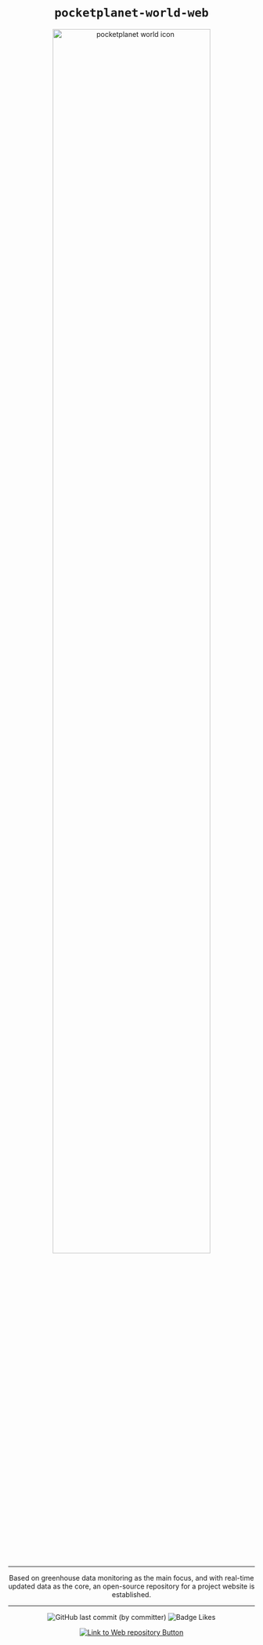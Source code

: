 <div align="center">

# `pocketplanet-world-web`

<img src="https://firebasestorage.googleapis.com/v0/b/pocketplanet.appspot.com/o/icon%2Flogo-en.svg?alt=media&token=d4e2af64-1434-4889-a0c4-b93aa84f8a47" alt="pocketplanet world icon" width="80%">

---

Based on greenhouse data monitoring as the main focus, and with real-time updated data as the core, an open-source repository for a project website is established.

---

![GitHub last commit (by committer)](https://img.shields.io/github/last-commit/Raxytw/pocketplanet-world-web.svg?style=for-the-badge&labelColor=34a84d&color=268039) ![Badge Likes](https://img.shields.io/github/stars/Raxytw/pocketplanet-world-web.svg?style=for-the-badge&labelColor=d0ab23&color=b0901e&logoColor=white&logo=Trustpilot)

[![Link to Web repository Button]][Web repository Link]

[Link to Web repository Button]:https://img.shields.io/badge/go_to_rasberry_pi_and_Arduino_uno_repository_>-4ba2e9?style=for-the-badge
[Web repository Link]: https://github.com/pocketplanet/Micro-world-code

</div>

